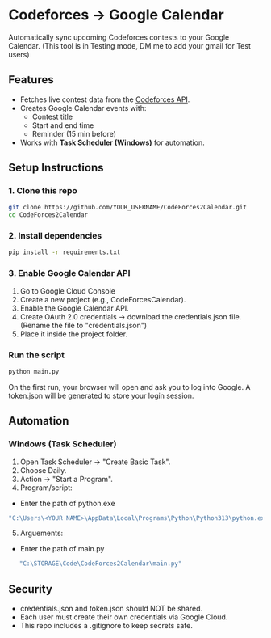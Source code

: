 # Codeforces → Google Calendar
Automatically sync upcoming Codeforces contests to your Google Calendar.
(This tool is in Testing mode, DM me to add your gmail for Test users)
## Features
- Fetches live contest data from the [Codeforces API](https://codeforces.com/api).
- Creates Google Calendar events with:
  - Contest title
  - Start and end time
  - Reminder (15 min before)
- Works with **Task Scheduler (Windows)** for automation.
## Setup Instructions

### 1️. Clone this repo
```bash
git clone https://github.com/YOUR_USERNAME/CodeForces2Calendar.git
cd CodeForces2Calendar
```
### 2. Install dependencies
```bash
pip install -r requirements.txt
```
### 3. Enable Google Calendar API
1. Go to Google Cloud Console
2. Create a new project (e.g., CodeForcesCalendar).
3. Enable the Google Calendar API.
4. Create OAuth 2.0 credentials → download the credentials.json file. (Rename the file to "credentials.json")
5. Place it inside the project folder.

### Run the script
```bash
python main.py
```
On the first run, your browser will open and ask you to log into Google.
A token.json will be generated to store your login session.

## Automation
### Windows (Task Scheduler)
1. Open Task Scheduler → "Create Basic Task".
2. Choose Daily.
3. Action → "Start a Program".
4. Program/script:
- Enter the path of python.exe
```bash
"C:\Users\<YOUR NAME>\AppData\Local\Programs\Python\Python313\python.exe"
```
5. Arguements:
- Enter the path of main.py
```bash
   "C:\STORAGE\Code\CodeForces2Calendar\main.py"
```

## Security
- credentials.json and token.json should NOT be shared.
- Each user must create their own credentials via Google Cloud.
- This repo includes a .gitignore to keep secrets safe.
